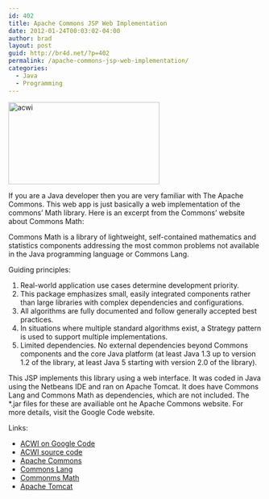 ```yaml
---
id: 402
title: Apache Commons JSP Web Implementation
date: 2012-01-24T00:03:02-04:00
author: brad
layout: post
guid: http://br4d.net/?p=402
permalink: /apache-commons-jsp-web-implementation/
categories:
  - Java
  - Programming
---
```

[<img class="alignleft size-medium wp-image-403" title="" src="http://br4d.net/wp-content/uploads/2015/01/acwi-300x163.png" alt="acwi" width="300" height="163" srcset="http://br4d.net/wp-content/uploads/2015/01/acwi-300x163.png 300w, http://br4d.net/wp-content/uploads/2015/01/acwi.png 581w" sizes="(max-width: 300px) 100vw, 300px" />](http://br4d.net/wp-content/uploads/2015/01/acwi.png)

If you are a Java developer then you are very familiar with The Apache Commons. This web app is just basically a web implementation of the commons&#8217; Math library. Here is an excerpt from the Commons&#8217; website about Commons Math:

Commons Math is a library of lightweight, self-contained mathematics and statistics components addressing the most common problems not available in the Java programming language or Commons Lang.

<div class="well">
  Guiding principles:</p> 
  
  <ol>
    <li>
      Real-world application use cases determine development priority.
    </li>
    <li>
      This package emphasizes small, easily integrated components rather than large libraries with complex dependencies and configurations.
    </li>
    <li>
      All algorithms are fully documented and follow generally accepted best practices.
    </li>
    <li>
      In situations where multiple standard algorithms exist, a Strategy pattern is used to support multiple implementations.
    </li>
    <li>
      Limited dependencies. No external dependencies beyond Commons components and the core Java platform (at least Java 1.3 up to version 1.2 of the library, at least Java 5 starting with version 2.0 of the library).
    </li>
  </ol>
</div>

This JSP implements this library using a web interface. It was coded in Java using the Netbeans IDE and ran on Apache Tomcat. It does have Commons Lang and Commons Math as dependencies, which are not included. The *.jar files for these are availiable ont he Apache Commons website. For more details, visit the Google Code website.

Links:

  * [ACWI on Google Code](http://code.google.com/p/acwi/)
  * [ACWI source code](http://code.google.com/p/acwi/source/browse/)
  * [Apache Commons](http://commons.apache.org/)
  * [Commons Lang](http://commons.apache.org/lang/)
  * [Commonms Math](http://commons.apache.org/math/)
  * [Apache Tomcat](http://tomcat.apache.org/)
